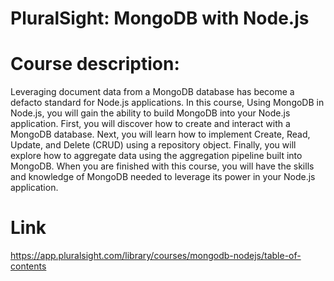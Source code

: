 # PluralSight: MongoDB with Node.js

# Course description:
Leveraging document data from a MongoDB database has become a defacto standard for Node.js applications. In this course, Using MongoDB in Node.js, you will gain the ability to build MongoDB into your Node.js application. First, you will discover how to create and interact with a MongoDB database. Next, you will learn how to implement Create, Read, Update, and Delete (CRUD) using a repository object. Finally, you will explore how to aggregate data using the aggregation pipeline built into MongoDB. When you are finished with this course, you will have the skills and knowledge of MongoDB needed to leverage its power in your Node.js application.

# Link
https://app.pluralsight.com/library/courses/mongodb-nodejs/table-of-contents
